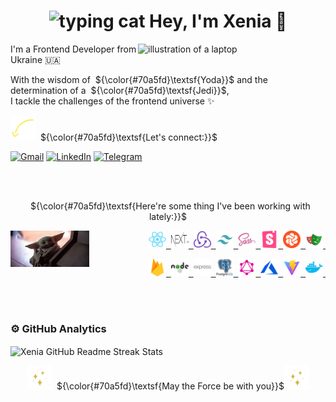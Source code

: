 <h1 align="center"><img src="https://media.giphy.com/media/WUlplcMpOCEmTGBtBW/giphy.gif" width="70px" alt="typing cat"> Hey, I'm Xenia 👋 </h1>

<img src="https://raw.githubusercontent.com/MicaelliMedeiros/micaellimedeiros/master/image/computer-illustration.png" alt="illustration of a laptop" min-width="300px" max-width="300px" width="300px" align="right">

<p align="left">
 I'm a Frontend Developer from Ukraine 🇺🇦  
</p>

<p align="left"> 
 With the wisdom of&nbsp; ${\color{#70a5fd}\textsf{Yoda}}$ and the determination of a&nbsp; ${\color{#70a5fd}\textsf{Jedi}}$,<br>
  I tackle the challenges of the frontend universe ✨
</p>

<p align="left">
 <img src="https://github.com/ksalpern/ksalpern/blob/e088ff2fd23b42c4e41d96cf11dcbe946d563a6f/assets/arrow.webp" alt="arrow down" width="40"/>&nbsp; ${\color{#70a5fd}\textsf{Let's connect:}}$
</p>

<p align="left">
  <a href="mailto:ksenia.pidopryhora@gmail.com" title="Gmail">
  <img src="https://github-production-user-asset-6210df.s3.amazonaws.com/112705866/280768534-7f0d7491-3085-44a6-80b0-2939a24f9f21.svg" alt="Gmail"/></a>
  <a href="https://www.linkedin.com/in/kseniia-pidopryhora-44a579236/" title="LinkedIn">
  <img src="https://github-production-user-asset-6210df.s3.amazonaws.com/112705866/280771412-ca23c019-65c5-4133-9759-280da6af9ba2.svg" alt="LinkedIn"/></a>
  <a href="https://t.me/ksalpern" title="Telegram">
  <img src="https://github-production-user-asset-6210df.s3.amazonaws.com/112705866/280768542-d8167889-3a41-4507-86d0-6db8342c7ce7.svg" alt="Telegram"/></a>
</p>

<br>
<br>

<p align="center">
&nbsp; ${\color{#70a5fd}\textsf{Here're some thing I've been working with lately:}}$
</p>

<img src="./assets/yoda.webp" alt="baby yoda" align="left" style='width:25%;height:fit-content;'>

<p align="right">
    <a href='https://react.dev/' title='React'>
        <img src="./assets/tools/react.svg" alt="react" width="28" height="28"/>&nbsp;
    </a>
    <a href='https://nextjs.org/' title='Next'>
        <img src="./assets/tools/next.svg" alt='next' width="28" height="28" />&nbsp;
    </a>
    <a href='https://redux.js.org/' title='Redux'>
        <img src="./assets/tools/redux.svg" alt="redux" width="28" height="28" />&nbsp;
    </a>
    <a href='https://tailwindcss.com/' title='Tailwind'>
        <img src="./assets/tools/tailwind.png" alt="tailwind" width="28" height="28" />&nbsp;
    </a>
    <a href='https://sass-lang.com/' title='Sass'>
        <img src="./assets/tools/sass.svg" alt="sass" width="28" height="28" />&nbsp;
    </a>
    <a href='https://storybook.js.org/' title='Storybook'>
        <img src="./assets/tools/storybook.png" alt="storybook" width="28" height="28" />&nbsp;
    </a>
    <a href='https://www.chromatic.com/' title='Chromatic'>
        <img src="./assets/tools/chromatic.png" alt="chromatic" width="28" height="28" />&nbsp;
    </a>
    <a href='https://playwright.dev/' title='Playwright'>
        <img src="./assets/tools/playwright.svg" alt="playwright" width="28" height="28" />&nbsp;
    </a>
</p>

<p align="right">
    <a href='https://firebase.google.com/' title='firebase'>
    <img src="./assets/tools/firebase.svg" alt="firebase" width="28" height="28" />&nbsp;
    </a>
    <a href='https://nodejs.org/en' title='nodejs'>
    <img src="./assets/tools/node.svg" alt="nodejs" width="28" height="28" />&nbsp;
    </a>
    <a href='https://expressjs.com/' title='express'>
    <img src="./assets/tools/express.svg" alt="express" width="28" height="28" />&nbsp;
    </a>
    <a href='https://www.postgresql.org/' title='postgresql'>
    <img src="./assets/tools/postgresql.svg" alt="postgresql" width="28" height="28" />&nbsp;
    </a>
    <a href='https://graphql.org/' title='graphql'>
    <img src="./assets/tools/graphql.png" alt='graphql' width="28" height="28" />&nbsp;
    </a>
    <a href='https://azure.microsoft.com/en-us/' title='azure'>
    <img src="./assets/tools/azure.svg" alt="azure" width="28" height="28" />&nbsp;
    </a>
    <a href='https://vitejs.dev/' title='vite'>
    <img src="./assets/tools/vite.png" alt="vite" width="28" height="28" />&nbsp;
    </a>
    <a href='https://www.docker.com/' title='docker'>
    <img src="./assets/tools/docker.png" alt="docker" width="28" height="28" />&nbsp;
    </a>
</p>

<br>
<br>

### ⚙️ GitHub Analytics

<img align="center" src="http://github-readme-streak-stats.herokuapp.com?user=ksalpern&hide_border=true&theme=tokyonight&date_format=j%20M%5B%20Y%5D" alt="Xenia GitHub Readme Streak Stats" />

<br>

<p align="center">
<img src="https://github.com/ksalpern/ksalpern/blob/2f37e1b3f9716a1bb3a3776a1e568a0d8a1a07c8/assets/sparkle.gif" width="40px" alt="sparkles">&nbsp; ${\color{#70a5fd}\textsf{May the Force be with you}}$<img src="https://github.com/ksalpern/ksalpern/blob/2f37e1b3f9716a1bb3a3776a1e568a0d8a1a07c8/assets/sparkle.gif" width="40px" alt="sparkles"> 
</p>
<!--

